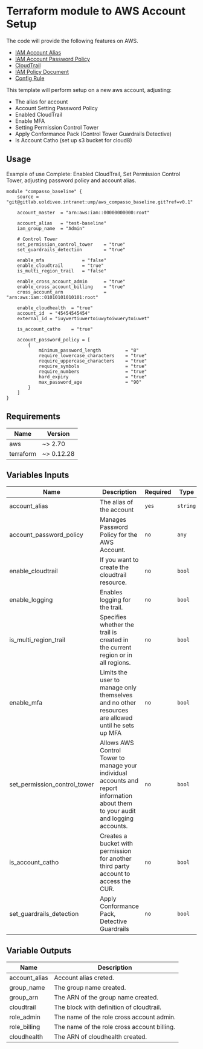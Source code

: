 # Terraform module to AWS Account Setup

The code will provide the following features on AWS.

* [IAM Account Alias](https://www.terraform.io/docs/providers/aws/r/iam_account_alias.html)
* [IAM Account Password Policy](https://www.terraform.io/docs/providers/aws/r/iam_account_password_policy.html)
* [CloudTrail](https://www.terraform.io/docs/providers/aws/r/cloudtrail.html)
* [IAM Policy Document](https://www.terraform.io/docs/providers/aws/d/iam_policy_document.html)
* [Config Rule](https://registry.terraform.io/providers/hashicorp/aws/latest/docs/resources/config_config_rule)


This template will perform setup on a new aws account, adjusting:

- The alias for account
- Account Setting Password Policy
- Enabled CloudTrail
- Enable MFA
- Setting Permission Control Tower
- Apply Conformance Pack (Control Tower Guardrails Detective)
- Is Account Catho (set up s3 bucket for cloud8)

## Usage
Example of use Complete: Enabled CloudTrail, Set Permission Control Tower, adjusting password policy and account alias.

```hcl
module "compasso_baseline" {
    source = "git@gitlab.uoldiveo.intranet:ump/aws_compasso_baseline.git?ref=v0.1"

    account_master  = "arn:aws:iam::00000000000:root"

    account_alias   = "test-baseline"
    iam_group_name  = "Admin"

    # Control Tower
    set_permission_control_tower    = "true"
    set_guardrails_detection        = "true"

    enable_mfa              = "false"
    enable_cloudtrail       = "true"
    is_multi_region_trail   = "false"

    enable_cross_account_admin      = "true"
    enable_cross_account_billing    = "true"
    cross_account_arn               = "arn:aws:iam::01010101010101:root"

    enable_cloudhealth  = "true"
    account_id  = "45454545454"
    external_id = "iuywertiuwertoiuwytoiwuerytoiuwet"

    is_account_catho    = "true"

    account_password_policy = [
        {
            minimum_password_length         = "8"
            require_lowercase_characters    = "true"
            require_uppercase_characters    = "true"
            require_symbols                 = "true"
            require_numbers                 = "true"
            hard_expiry                     = "true"
            max_password_age                = "90"
        }
    ]
}
```

## Requirements
| Name | Version |
| ---- | ------- |
| aws | ~> 2.70 |
| terraform | ~> 0.12.28 |

<!-- BEGINNING OF PRE-COMMIT-TERRAFORM DOCS HOOK -->
## Variables Inputs
| Name | Description | Required | Type | Default |
| ---- | ----------- | -------- | ---- | ------- |
| account_alias | The alias of the account | `yes` | `string` | ` ` |
| account_password_policy | Manages Password Policy for the AWS Account. | `no` | `any` | `[ ]` |
| enable_cloudtrail | If you want to create the cloudtrail resource. | `no` | `bool` | `true` |
| enable_logging | Enables logging for the trail. | `no` | `bool` | `true` |
| is_multi_region_trail | Specifies whether the trail is created in the current region or in all regions. | `no` | `bool` | `false` |
| enable_mfa | Limits the user to manage only themselves and no other resources are allowed until he sets up MFA | `no` | `bool` | `false` |
| set_permission_control_tower | Allows AWS Control Tower to manage your individual accounts and report information about them to your audit and logging accounts. | `no` | `bool` | `false` |
| is_account_catho | Creates a bucket with permission for another third party account to access the CUR. | `no` | `bool` | `false` |
| set_guardrails_detection | Apply Conformance Pack, Detective Guardrails | `no` | `bool` | `false` |


## Variable Outputs
<!-- END OF PRE-COMMIT-TERRAFORM DOCS HOOK -->
| Name | Description |
| ---- | ----------- |
| account_alias | Account alias creted. |
| group_name | The group name created. |
| group_arn | The ARN of the group name created. |
| cloudtrail | The block with definition of cloudtrail. |
| role_admin | The name of the role cross account admin. |
| role_billing | The name of the role cross account billing. |
| cloudhealth | The ARN of cloudhealth created. |

